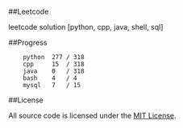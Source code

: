 ##Leetcode

leetcode solution [python, cpp, java, shell, sql]

##Progress

```	
    python  277 / 318
    cpp     15  / 318
    java    0   / 318
    bash    4   / 4
    mysql   7   / 15
```

##License

All source code is licensed under the [MIT License](https://raw.githubusercontent.com/luosch/leetcode/master/LICENSE).
